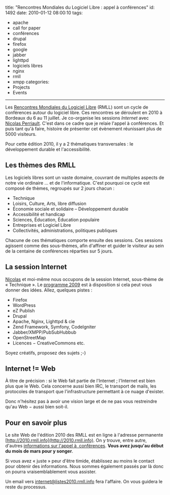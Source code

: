 title: "Rencontres Mondiales du Logiciel Libre : appel à conférences"
id: 1492
date: 2010-01-12 08:00:10
tags:
- apache
- call for paper
- conférences
- drupal
- firefox
- google
- jabber
- lighttpd
- logiciels libres
- nginx
- rmll
- xmpp
categories:
- Projects
- Events
---

Les [Rencontres Mondiales du Logiciel Libre](http://rmll.info/) (RMLL) sont un cycle de conférences autour du logiciel libre. Ces rencontres se déroulent en 2010 à Bordeaux du 6 au 11 juillet. Je co-organise les sessions _Internet_ avec [Nicolas Perriault](http://prendreuncafe.com/). C'est dans ce cadre que je relaie l'appel à conférences. Et puis tant qu'à faire, histoire de présenter cet évènement réunissant plus de 5000 visiteurs.

Pour cette édition 2010, il y a 2 thématiques transversales : le développement durable et l'accessibilité.

<!--more-->

## Les thèmes des RMLL

Les logiciels libres sont un vaste domaine, couvrant de multiples aspects de notre vie ordinaire ... et de l'informatique. C'est pourquoi ce cycle est composé de thèmes, regroupés sur 2 jours chacun :

*   Technique
*   Loisirs, Culture, Arts, libre diffusion
*   Économie sociale et solidaire – Développement durable
*   Accessibilité et handicap
*   Sciences, Éducation, Éducation populaire
*   Entreprises et Logiciel Libre
*   Collectivités, administrations, politiques publiques

Chacune de ces thématiques comporte ensuite des sessions. Ces sessions agissent comme des sous-thèmes, afin d'affiner et guider le visiteur au sein de la centaine de conférences réparties sur 5 jours.

## La session Internet

[Nicolas](http://prendreuncafe.com/) et moi-même nous occupons de la session Internet, sous-thème de « Technique ». Le [programme 2009](http://2009.rmll.info/-Internet-et-communication-.html) est à disposition si cela peut vous donner des idées.
Allez, quelques pistes :

*   Firefox
*   WordPress
*   eZ Publish
*   Drupal
*   Apache, Nginx, Lighttpd & cie
*   Zend Framework, Symfony, CodeIgniter
*   Jabber/XMPP/PubSubHubbub
*   OpenStreetMap
*   Licences − CreativeCommons etc.

Soyez créatifs, proposez des sujets ;-)

## Internet != Web

À titre de précision : si le Web fait partie de l'Internet ; l'Internet est bien plus que le Web. Cela concerne aussi bien IRC, le transport de mails, les protocoles de transport que l'infrastructure permettant à ce nuage d'exister.

Donc n'hésitez pas à avoir une vision large et de ne pas vous restreindre qu'au Web − aussi bien soit-il.

## Pour en savoir plus

Le site Web de l'édition 2010 des RMLL est en ligne à l'adresse permanente [http://2010.rmll.info](http://2010.rmll.info). On y trouve, entre autre, d'autres [informations sur l'appel à  conférences](http://2010.rmll.info/Appel-a-conferences.html).
**Vous avez jusqu'au début du mois de mars pour y songer**.

Si vous avez « juste » peur d'être timide, établissez au moins le contact pour obtenir des informations.
Nous sommes également passés par là donc on pourra vraisemblablement vous assister.

Un email vers [internet@listes2010.rmll.info](mailto:internet@listes2010.rmll.info) fera l'affaire. On vous guidera le reste du processus.